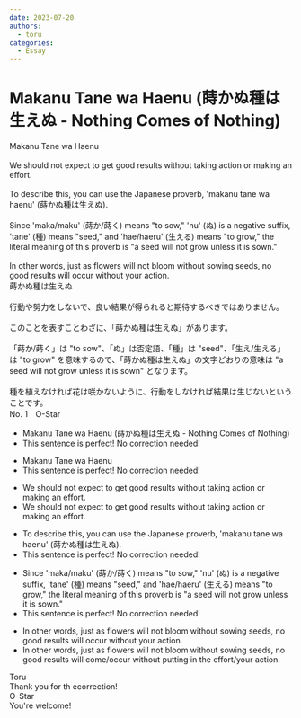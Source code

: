 ```yaml
---
date: 2023-07-20
authors:
  - toru
categories:
  - Essay
---
```


<h1 id="subject_show">Makanu Tane wa Haenu (蒔かぬ種は生えぬ - Nothing Comes of Nothing)</h1>
<div class="date" hidden>Jul 20, 2023 18:54</div>
<div id="post"><div id="body_show_ori">
Makanu Tane wa Haenu<br/><br/>We should not expect to get good results without taking action or making an effort.<br/><br/>To describe this, you can use the Japanese proverb, 'makanu tane wa haenu' (蒔かぬ種は生えぬ).<br/><br/>Since 'maka/maku' (蒔か/蒔く) means "to sow," 'nu' (ぬ) is a negative suffix, 'tane' (種) means "seed," and 'hae/haeru' (生える) means "to grow," the literal meaning of this proverb is "a seed will not grow unless it is sown."<br/><br/>In other words, just as flowers will not bloom without sowing seeds, no good results will occur without your action.
</div></div>

<!-- more -->

<div id="post_ja"><div id="body_show_mo">
蒔かぬ種は生えぬ<br/><br/>行動や努力をしないで、良い結果が得られると期待するべきではありません。<br/><br/>このことを表すことわざに、「蒔かぬ種は生えぬ」があります。<br/><br/>「蒔か/蒔く」は "to sow"、「ぬ」は否定語、「種」は "seed"、「生え/生える」は "to grow" を意味するので、「蒔かぬ種は生えぬ」の文字どおりの意味は "a seed will not grow unless it is sown" となります。<br/><br/>種を植えなければ花は咲かないように、行動をしなければ結果は生じないということです。
</div></div>
<div id="block"><div class="first_name"> No. 1　<span class="just_name">O-Star</span></div><div id="block2">
<ul class="correction_field">
<li class="incorrect">Makanu Tane wa Haenu (蒔かぬ種は生えぬ - Nothing Comes of Nothing)</li>
<li class="corrected perfect">This sentence is perfect! No correction needed!</li>
</ul>
<ul class="correction_field">
<li class="incorrect">Makanu Tane wa Haenu</li>
<li class="corrected perfect">This sentence is perfect! No correction needed!</li>
</ul>
<ul class="correction_field">
<li class="incorrect">We should not expect to get good results without taking action or making an effort.</li>
<li class="corrected correct">
We should not expect<span class="f_gray"> to get</span> good results without taking action or making an effort.
</li>
</ul>
<ul class="correction_field">
<li class="incorrect">To describe this, you can use the Japanese proverb, 'makanu tane wa haenu' (蒔かぬ種は生えぬ).</li>
<li class="corrected perfect">This sentence is perfect! No correction needed!</li>
</ul>
<ul class="correction_field">
<li class="incorrect">Since 'maka/maku' (蒔か/蒔く) means "to sow," 'nu' (ぬ) is a negative suffix, 'tane' (種) means "seed," and 'hae/haeru' (生える) means "to grow," the literal meaning of this proverb is "a seed will not grow unless it is sown."</li>
<li class="corrected perfect">This sentence is perfect! No correction needed!</li>
</ul>
<ul class="correction_field">
<li class="incorrect">In other words, just as flowers will not bloom without sowing seeds, no good results will occur without your action.</li>
<li class="corrected correct">
In other words, just as flowers will not bloom without sowing seeds, no good results will <span class="f_blue">come/occur</span> without <span class="f_blue">putting in the effort/your action</span>.
</li>
</ul>
</div><div class="name"><span class="just_name">Toru</span><br>
Thank you for th ecorrection!
</div>
<div class="name"><span class="just_name">O-Star</span><br>
You're welcome!
</div>
</div>
